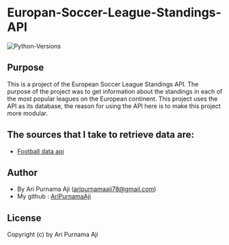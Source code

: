 # Europan-Soccer-League-Standings-API
![Python-Versions](https://img.shields.io/badge/python-3.7-blue?style=flat-square)

## Purpose
This is a project of the European Soccer League Standings API. The purpose of the project was to get information about the standings in each of the most popular leagues on the European continent. This project uses the API as its database, the reason for using the API here is to make this project more modular.

## The sources that I take to retrieve data are:
* [Football data api](https://www.football-data.org/)

## Author
* By Ari Purnama Aji (aripurnamaaji78@gmail.com)
* My github : [AriPurnamaAji](https://github.com/AriPurnamaAji)

## License
Copyright (c) by Ari Purnama Aji

